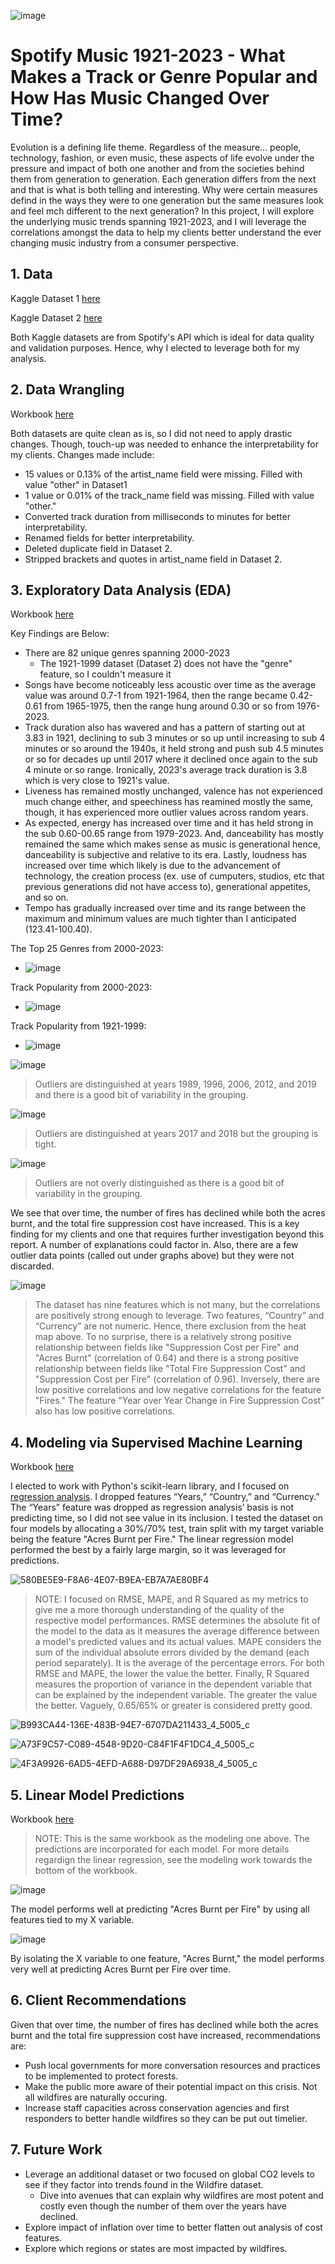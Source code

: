 ![image](https://i0.wp.com/blog.tunemymusic.com/wp-content/uploads/2023/08/green-black-3D-Spotify-logo-alexander-shatov-JlO3-oY5ZlQ-unsplash.jpg?fit=400%2C250&ssl=1)

# Spotify Music 1921-2023 - What Makes a Track or Genre Popular and How Has Music Changed Over Time?

Evolution is a defining life theme. Regardless of the measure... people, technology, fashion, or even music, these aspects of life evolve under the pressure and impact of both one another and from the societies behind them from generation to generation. Each generation differs from the next and that is what is both telling and interesting. Why were certain measures defind in the ways they were to one generation but the same measures look and feel mch different to the next generation? In this project, I will explore the underlying music trends spanning 1921-2023, and I will leverage the correlations amongst the data to help my clients better understand the ever changing music industry from a consumer perspective.

## 1. Data

Kaggle Dataset 1 [here](https://www.kaggle.com/datasets/amitanshjoshi/spotify-1million-tracks)

Kaggle Dataset 2 [here](https://www.kaggle.com/datasets/ektanegi/spotifydata-19212020)

Both Kaggle datasets are from Spotify's API which is ideal for data quality and validation purposes. Hence, why I elected to leverage both for my analysis.

## 2. Data Wrangling

Workbook [here](https://github.com/jackpaddock/Springboard-Data-Science-Boot-Camp/blob/master/Capstone%203%20Project/Capstone%203%20-%20Data%20Wrangling.ipynb)

Both datasets are quite clean as is, so I did not need to apply drastic changes. Though, touch-up was needed to enhance the interpretability for my clients. Changes made include:

- 15 values or 0.13% of the artist_name field were missing. Filled with value "other" in Dataset1
- 1 value or 0.01% of the track_name field was missing. Filled with value "other."
- Converted track duration from milliseconds to minutes for better interpretability.
- Renamed fields for better interpretability.
- Deleted duplicate field in Dataset 2.
- Stripped brackets and quotes in artist_name field in Dataset 2.

## 3. Exploratory Data Analysis (EDA)

Workbook [here](![image](https://github.com/jackpaddock/Springboard-Data-Science-Boot-Camp/assets/129892021/0d25b23c-b8b1-43df-9fd2-a9549c3c0aec))

Key Findings are Below:

- There are 82 unique genres spanning 2000-2023
  - The 1921-1999 dataset (Dataset 2) does not have the "genre" feature, so I couldn't measure it
- Songs have become noticeably less acoustic over time as the average value was around 0.7-1 from 1921-1964, then the range became 0.42-0.61 from 1965-1975, then the range hung     around 0.30 or so from 1976-2023. 
- Track duration also has wavered and has a pattern of starting out at 3.83 in 1921, declining to sub 3 minutes or so up until increasing to sub 4 minutes or so around the 1940s,   it held strong and push sub 4.5 minutes or so for decades up until 2017 where it declined once again to the sub 4 minute or so range. Ironically, 2023's average track duration    is 3.8 which is very close to 1921's value. 
- Liveness has remained mostly unchanged, valence has not experienced much change either, and speechiness has reamined mostly the same, though, it has experienced more outlier      values across random years.
- As expected, energy has increased over time and it has held strong in the sub 0.60-00.65 range from 1979-2023. And, danceability has mostly remained the same which makes sense    as music is generational hence, danceability is subjective and relative to its era. Lastly, loudness has increased over time which likely is due to the advancement of             technology, the creation process (ex. use of cumputers, studios, etc that previous generations did not have access to), generational appetites, and so on.
- Tempo has gradually increased over time and its range between the maximum and minimum values are much tighter than I anticipated (123.41-100.40).

The Top 25 Genres from 2000-2023:
- ![image](https://github.com/jackpaddock/Springboard-Data-Science-Boot-Camp/assets/129892021/f1735020-fbda-4155-a580-abfe23808170)

Track Popularity from 2000-2023:
- ![image](https://github.com/jackpaddock/Springboard-Data-Science-Boot-Camp/assets/129892021/3b2b3f1e-8afd-4655-8b5c-56585e2e2308)


Track Popularity from 1921-1999:
- ![image](https://github.com/jackpaddock/Springboard-Data-Science-Boot-Camp/assets/129892021/4becea59-95e0-4cae-b625-75035e94574e)




![image](https://github.com/jackpaddock/Springboard-Data-Science-Boot-Camp/assets/129892021/6f823fee-1dee-4efe-9de4-a58e3d1b7199)
> Outliers are distinguished at years 1989, 1996, 2006, 2012, and 2019 and there is a good bit of variability in the grouping.

![image](https://github.com/jackpaddock/Springboard-Data-Science-Boot-Camp/assets/129892021/b3d17552-bfc7-4ed8-ae47-e99260715287)
> Outliers are distinguished at years 2017 and 2018 but the grouping is tight.

![image](https://github.com/jackpaddock/Springboard-Data-Science-Boot-Camp/assets/129892021/92c0cdba-913f-4af4-bca7-52f9a00eb0c9)
> Outliers are not overly distinguished as there is a good bit of variability in the grouping.

We see that over time, the number of fires has declined while both the acres burnt, and the total fire suppression cost have increased. This is a key finding for my clients and one that requires further investigation beyond this report. A number of explanations could factor in. Also, there are a few outlier data points (called out under graphs above) but they were not discarded.

![image](https://github.com/jackpaddock/Springboard-Data-Science-Boot-Camp/assets/129892021/d3f056bd-2e92-4976-aa1a-1d298f705705)
> The dataset has nine features which is not many, but the correlations are positively strong enough to leverage. Two features, “Country” and “Currency” are not numeric. Hence, there exclusion from the heat map above. To no surprise, there is a relatively strong positive relationship between fields like "Suppression Cost per Fire" and "Acres Burnt" (correlation of 0.64) and there is a strong positive relationship between fields like "Total Fire Suppression Cost" and "Suppression Cost per Fire" (correlation of 0.96). Inversely, there are low positive correlations and low negative correlations for the feature "Fires." The feature "Year over Year Change in Fire Suppression Cost" also has low positive correlations.

## 4. Modeling via Supervised Machine Learning

Workbook [here](https://github.com/jackpaddock/Springboard-Data-Science-Boot-Camp/blob/master/Capstone%203%20Project/Capstone_3_Pre_processing_Work_and_Modeling_Final.ipynb)

I elected to work with Python's scikit-learn library, and I focused on [regression analysis](https://scikit-learn.org/stable/supervised_learning.html#supervised-learning). I dropped features “Years,” “Country,” and “Currency.” The “Years” feature was dropped as regression analysis’ basis is not predicting time, so I did not see value in its inclusion. I tested the dataset on four models by allocating a 30%/70% test, train split with my target variable being the feature "Acres Burnt per Fire." The linear regression model performed the best by a fairly large margin, so it was leveraged for predictions.

![580BE5E9-F8A6-4E07-B9EA-EB7A7AE80BF4](https://github.com/jackpaddock/Springboard-Data-Science-Boot-Camp/assets/129892021/20c9519e-d927-4ae8-ae76-2fbd222d5802)

> NOTE: I focused on RMSE, MAPE, and R Squared as my metrics to give me a more thorough understanding of the quality of the respective model performances. RMSE determines the absolute fit of the model to the data as it measures the average difference between a model's predicted values and its actual values. MAPE considers the sum of the individual absolute errors divided by the demand (each period separately). It is the average of the percentage errors. For both RMSE and MAPE, the lower the value the better. Finally, R Squared measures the proportion of variance in the dependent variable that can be explained by the independent variable. The greater the value the better. Vaguely, 0.65/65% or greater is considered pretty good.
>
> 

![B993CA44-136E-483B-94E7-6707DA211433_4_5005_c](https://github.com/jackpaddock/Springboard-Data-Science-Boot-Camp/assets/129892021/9fc195c5-72ef-459d-9e33-f5c511785cb2)

![A73F9C57-C089-4548-9D20-C84F1F4F1DC4_4_5005_c](https://github.com/jackpaddock/Springboard-Data-Science-Boot-Camp/assets/129892021/8bd65bea-e6bf-46d4-b5cb-23e8b519081c)

![4F3A9926-6AD5-4EFD-A688-D97DF29A6938_4_5005_c](https://github.com/jackpaddock/Springboard-Data-Science-Boot-Camp/assets/129892021/45759175-e1b1-4e55-8b3b-2b2dfe640120)

## 5. Linear Model Predictions

Workbook [here](https://github.com/jackpaddock/Springboard-Data-Science-Boot-Camp/blob/master/Capstone%202%20Project/Capstone%202%20-%20Modeling.ipynb)

> NOTE: This is the same workbook as the modeling one above. The predictions are incorporated for each model. For more details regardign the linear regression, see the modeling work towards the bottom of the workbook.

![image](https://github.com/jackpaddock/Springboard-Data-Science-Boot-Camp/assets/129892021/28d12608-64cb-42a8-a99d-971b056cff2b)

The model performs well at predicting "Acres Burnt per Fire" by using all features tied to my X variable. 

![image](https://github.com/jackpaddock/Springboard-Data-Science-Boot-Camp/assets/129892021/0af5b7e4-5af0-4532-84ff-fdf3b6575663)

By isolating the X variable to one feature, "Acres Burnt," the model performs very well at predicting Acres Burnt per Fire over time.

## 6. Client Recommendations

Given that over time, the number of fires has declined while both the acres burnt and the total fire suppression cost have increased, recommendations are:

- Push local governments for more conversation resources and practices to be implemented to protect forests.
- Make the public more aware of their potential impact on this crisis. Not all wildfires are naturally occuring.
- Increase staff capacities across conservation agencies and first responders to better handle wildfires so they can be put out timelier.

## 7. Future Work

- Leverage an additional dataset or two focused on global CO2 levels to see if they factor into trends found in the Wildfire dataset.
  - Dive into avenues that can explain why wildfires are most potent and costly even though the number of them over the years have declined.
- Explore impact of inflation over time to better flatten out analysis of cost features.
- Explore which regions or states are most impacted by wildfires.

